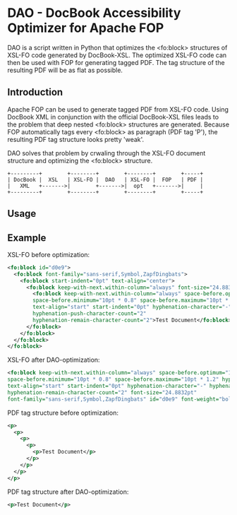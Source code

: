 # DAO - DocBook Accessibility Optimizer for Apache FOP

DAO is a script written in Python that optimizes the \<fo:block\> structures of XSL-FO code generated by DocBook-XSL. The optimized XSL-FO code can then be used with FOP for generating tagged PDF. The tag structure of the resulting PDF will be as flat as possible.

## Introduction
Apache FOP can be used to generate tagged PDF from XSL-FO code. Using DocBook XML in conjunction with the official DocBook-XSL files leads to the problem that deep nested \<fo:block\> structures are generated. Because FOP automatically tags every \<fo:block\> as paragraph (PDF tag 'P'), the resulting PDF tag structure looks pretty 'weak'.

DAO solves that problem by crwaling through the XSL-FO document structure and optimizing the \<fo:block\> structure.

```
+---------+        +--------+        +--------+        +-----+
| DocBook |  XSL   | XSL-FO |  DAO   | XSL-FO |  FOP   | PDF |
|   XML   +------->|        +------->|  opt   +------->|     |
+---------+        +--------+        +--------+        +-----+
```

## Usage



## Example

XSL-FO before optimization:
```xml
<fo:block id="d0e9">
  <fo:block font-family="sans-serif,Symbol,ZapfDingbats">
    <fo:block start-indent="0pt" text-align="center">
      <fo:block keep-with-next.within-column="always" font-size="24.8832pt" font-weight="bold">
        <fo:block keep-with-next.within-column="always" space-before.optimum="10pt"
        space-before.minimum="10pt * 0.8" space-before.maximum="10pt * 1.2" hyphenate="false"
        text-align="start" start-indent="0pt" hyphenation-character="-"
        hyphenation-push-character-count="2"
        hyphenation-remain-character-count="2">Test Document</fo:block>
      </fo:block>
    </fo:block>
  </fo:block>
</fo:block>
```

XSL-FO after DAO-optimization:
```xml
<fo:block keep-with-next.within-column="always" space-before.optimum="10pt"
space-before.minimum="10pt * 0.8" space-before.maximum="10pt * 1.2" hyphenate="false"
text-align="start" start-indent="0pt" hyphenation-character="-" hyphenation-push-character-count="2"
hyphenation-remain-character-count="2" font-size="24.8832pt"
font-family="sans-serif,Symbol,ZapfDingbats" id="d0e9" font-weight="bold">Test Document</fo:block>
```

PDF tag structure before optimization:
```xml
<p>
  <p>
    <p>
      <p>
        <p>Test Document</p>
      </p>
    </p>
  </p>
</p>
```

PDF tag structure after DAO-optimization:
```xml
<p>Test Document</p>
```
